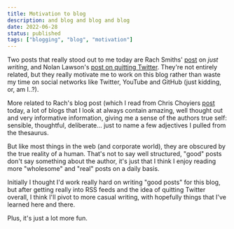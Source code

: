 ```yaml
---
title: Motivation to blog
description: and blog and blog and blog
date: 2022-06-28
status: published
tags: ["blogging", "blog", "motivation"]
---
```


Two posts that really stood out to me today are Rach Smiths' [post](https://rachsmith.com/fuck-it/) on _just writing_,
and Nolan Lawson's [post on quitting Twitter](https://nolanlawson.com/2022/02/02/five-years-of-quitting-twitter/). They're not entirely related,
but they really motivate me to work on this blog rather than waste my time on social
networks like Twitter, YouTube and GitHub (just kidding, or, am I..?).

More related to Rach's blog post (which I read from Chris Choyiers [post](https://chriscoyier.net/2022/06/27/there-is-no-bar/) today, a lot of blogs that I look at always contain amazing, well thought out and very
informative information, giving me a sense of the authors true self: sensible, thoughtful, deliberate...
just to name a few adjectives I pulled from the thesaurus.

But like most things in the web (and corporate world), they are obscured by the
true reality of a human. That's not to say well structured, "good" posts don't say
something about the author, it's just that I think I enjoy reading more "wholesome"
and "real" posts on a daily basis.

Initially I thought I'd work really hard on writing "good posts" for this blog,
but after getting really into RSS feeds and the idea of quitting Twitter overall,
I think I'll pivot to more casual writing, with hopefully things that I've learned
here and there.

Plus, it's just a lot more fun.
